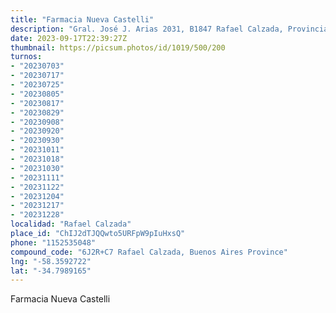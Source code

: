 ```yaml
---
title: "Farmacia Nueva Castelli"
description: "Gral. José J. Arias 2031, B1847 Rafael Calzada, Provincia de Buenos Aires, Argentina"
date: 2023-09-17T22:39:27Z
thumbnail: https://picsum.photos/id/1019/500/200
turnos:
- "20230703"
- "20230717"
- "20230725"
- "20230805"
- "20230817"
- "20230829"
- "20230908"
- "20230920"
- "20230930"
- "20231011"
- "20231018"
- "20231030"
- "20231111"
- "20231122"
- "20231204"
- "20231217"
- "20231228"
localidad: "Rafael Calzada"
place_id: "ChIJ2dTJQQwto5URFpW9pIuHxsQ"
phone: "1152535048"
compound_code: "6J2R+C7 Rafael Calzada, Buenos Aires Province"
lng: "-58.3592722"
lat: "-34.7989165"
---
```


Farmacia Nueva Castelli